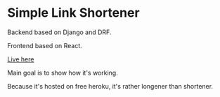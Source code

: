 # Simple Link Shortener

Backend based on Django and DRF.

Frontend based on React.

[Live here](https://dompio.herokuapp.com/)

Main goal is to show how it's working.

Because it's hosted on free heroku, it's rather longener than shortener. 
